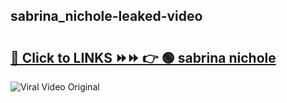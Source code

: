 
 ## sabrina_nichole-leaked-video 

# <h2><a href="https://clipsfans.com/sabrina_nichole&ref=git">🔗 Click to LINKS ⏩⏩ 👉 🟢 sabrina nichole </a></h2>

<a href="https://clipsfans.com/sabrina_nichole&ref=git" rel="nofollow" data-target="animated-image.originalLink"><img src="https://i.ibb.co.com/xMMVF88/686577567.gif" alt="Viral Video Original" style="max-width: 100%; display: inline-block;" data-target="animated-image.originalImage"></a>
